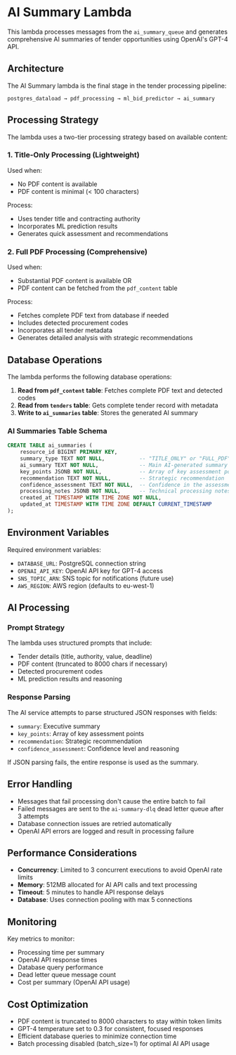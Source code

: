 # AI Summary Lambda

This lambda processes messages from the `ai_summary_queue` and generates comprehensive AI summaries of tender opportunities using OpenAI's GPT-4 API.

## Architecture

The AI Summary lambda is the final stage in the tender processing pipeline:

```
postgres_dataload → pdf_processing → ml_bid_predictor → ai_summary
```

## Processing Strategy

The lambda uses a two-tier processing strategy based on available content:

### 1. Title-Only Processing (Lightweight)
Used when:
- No PDF content is available
- PDF content is minimal (< 100 characters)

Process:
- Uses tender title and contracting authority
- Incorporates ML prediction results
- Generates quick assessment and recommendations

### 2. Full PDF Processing (Comprehensive)
Used when:
- Substantial PDF content is available OR
- PDF content can be fetched from the `pdf_content` table

Process:
- Fetches complete PDF text from database if needed
- Includes detected procurement codes
- Incorporates all tender metadata
- Generates detailed analysis with strategic recommendations

## Database Operations

The lambda performs the following database operations:

1. **Read from `pdf_content` table**: Fetches complete PDF text and detected codes
2. **Read from `tenders` table**: Gets complete tender record with metadata
3. **Write to `ai_summaries` table**: Stores the generated AI summary

### AI Summaries Table Schema

```sql
CREATE TABLE ai_summaries (
    resource_id BIGINT PRIMARY KEY,
    summary_type TEXT NOT NULL,           -- "TITLE_ONLY" or "FULL_PDF"
    ai_summary TEXT NOT NULL,             -- Main AI-generated summary
    key_points JSONB NOT NULL,            -- Array of key assessment points
    recommendation TEXT NOT NULL,         -- Strategic recommendation
    confidence_assessment TEXT NOT NULL,  -- Confidence in the assessment
    processing_notes JSONB NOT NULL,      -- Technical processing notes
    created_at TIMESTAMP WITH TIME ZONE NOT NULL,
    updated_at TIMESTAMP WITH TIME ZONE DEFAULT CURRENT_TIMESTAMP
);
```

## Environment Variables

Required environment variables:

- `DATABASE_URL`: PostgreSQL connection string
- `OPENAI_API_KEY`: OpenAI API key for GPT-4 access
- `SNS_TOPIC_ARN`: SNS topic for notifications (future use)
- `AWS_REGION`: AWS region (defaults to eu-west-1)

## AI Processing

### Prompt Strategy

The lambda uses structured prompts that include:
- Tender details (title, authority, value, deadline)
- PDF content (truncated to 8000 chars if necessary)
- Detected procurement codes
- ML prediction results and reasoning

### Response Parsing

The AI service attempts to parse structured JSON responses with fields:
- `summary`: Executive summary
- `key_points`: Array of key assessment points
- `recommendation`: Strategic recommendation
- `confidence_assessment`: Confidence level and reasoning

If JSON parsing fails, the entire response is used as the summary.

## Error Handling

- Messages that fail processing don't cause the entire batch to fail
- Failed messages are sent to the `ai-summary-dlq` dead letter queue after 3 attempts
- Database connection issues are retried automatically
- OpenAI API errors are logged and result in processing failure

## Performance Considerations

- **Concurrency**: Limited to 3 concurrent executions to avoid OpenAI rate limits
- **Memory**: 512MB allocated for AI API calls and text processing
- **Timeout**: 5 minutes to handle API response delays
- **Database**: Uses connection pooling with max 5 connections

## Monitoring

Key metrics to monitor:
- Processing time per summary
- OpenAI API response times
- Database query performance
- Dead letter queue message count
- Cost per summary (OpenAI API usage)

## Cost Optimization

- PDF content is truncated to 8000 characters to stay within token limits
- GPT-4 temperature set to 0.3 for consistent, focused responses
- Efficient database queries to minimize connection time
- Batch processing disabled (batch_size=1) for optimal AI API usage
